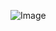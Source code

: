 ![Image](https://upload.wikimedia.org/wikipedia/commons/thumb/9/9f/DEC_VT100_terminal_transparent.png/1200px-DEC_VT100_terminal_transparent.png)